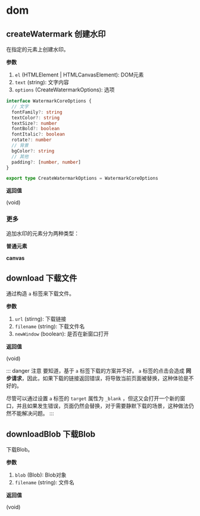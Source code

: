 # dom

## createWatermark 创建水印

在指定的元素上创建水印。


<Example>
  <dom-createWatermark />
</Example>

**参数**

1. `el` (HTMLElement | HTMLCanvasElement): DOM元素
2. `text` (string): 文字内容
3. `options` (CreateWatermarkOptions): 选项

```ts
interface WatermarkCoreOptions {
  // 文字
  fontFamily?: string
  textColor?: string
  textSize?: number
  fontBold?: boolean
  fontItalic?: boolean
  rotate?: number
  // 背景
  bgColor?: string
  // 其他
  padding?: [number, number]
}

export type CreateWatermarkOptions = WatermarkCoreOptions
```

**返回值**

(void)

### 更多

追加水印的元素分为两种类型：

**普通元素**

<dom-createWatermark2 />


**canvas**

<dom-createWatermark3 />

## download 下载文件

通过构造 `a` 标签来下载文件。


<Example>
  <dom-download />
</Example>

**参数**

1. `url` (stirng): 下载链接
2. `filename` (string): 下载文件名
3. `newWindow` (boolean): 是否在新窗口打开

**返回值**

(void)



::: danger 注意
要知道，基于 `a` 标签下载的方案并不好。 `a` 标签的点击会造成 **同步请求**，因此，如果下载的链接返回错误，将导致当前页面被替换，这种体验是不好的。

尽管可以通过设置 `a` 标签的 `target` 属性为 `_blank` ，但这又会打开一个新的窗口，并且如果发生错误，页面仍然会替换，对于需要静默下载的场景，这种做法仍然不能解决问题。
:::

## downloadBlob 下载Blob

下载Blob。

<Example>
  <dom-downloadBlob />
</Example>

**参数**

1. `blob` (Blob): Blob对象
2. `filename` (string): 文件名

**返回值**

(void)
